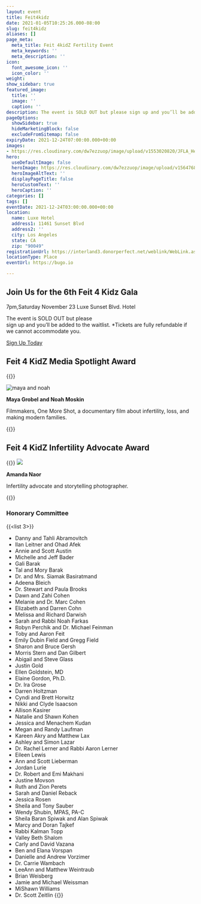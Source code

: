 ```yaml
---
layout: event
title: Feit4kidz
date: 2021-01-05T10:25:26.000-08:00
slug: feit4kidz
aliases: []
page_meta:
  meta_title: Feit 4kidZ Fertility Event
  meta_keywords: ''
  meta_description: ''
icon:
  font_awesome_icon: ''
  icon_color: ''
weight: 
show_sidebar: true
featured_image:
  title: ''
  image: ''
  caption: ''
description: The event is SOLD OUT but please sign up and you’ll be added to the waitlist.
pageOptions:
  showSidebar: true
  hideMarketingBlock: false
  excludeFromSitemap: false
expiryDate: 2021-12-24T07:00:00.000+00:00
images:
- https://res.cloudinary.com/dw7ezzuop/image/upload/v1553020820/JFLA_Header28.jpg
hero:
  useDefaultImage: false
  heroImage: https://res.cloudinary.com/dw7ezzuop/image/upload/v1564768250/feit-slide-tile-background2_jm8bgh.png
  heroImageAltText: ''
  displayPageTitle: false
  heroCustomText: ''
  heroCaption: ''
categories: []
tags: []
eventDate: 2021-12-24T03:00:00.000+00:00
location:
  name: Luxe Hotel
  address1: 11461 Sunset Blvd
  address2: ''
  city: Los Angeles
  state: CA
  zip: "90049"
registrationUrl: https://interland3.donorperfect.net/weblink/WebLink.aspx?name=E9816&id=51&FromAdminLink=true
locationType: Place
eventUrl: https://bugo.io

---
```

## Join Us for the 6th Feit 4 Kidz Gala

7pm,Saturday November 23 
Luxe Sunset Blvd. Hotel

The event is SOLD OUT but please<br/> sign up and you’ll be added to the waitlist. *Tickets are fully refundable if we cannot accommodate you.

<a class="mx-auto btn btn-blue" href="https://interland3.donorperfect.net/weblink/WebLink.aspx?name=E9816&id=51&FromAdminLink=true" target="_blank">Sign Up Today</a>

## Feit 4 KidZ Media Spotlight Award

{{<image-large>}}

![maya and noah](https://res.cloudinary.com/dw7ezzuop/image/upload/v1565805021/maya-and-noah_u1fs7p.jpg)

**Maya Grobel and Noah Moskin**

Filmmakers, One More Shot, a documentary film about infertility, loss, and making modern families.

{{</image-large>}}

## Feit 4 KidZ Infertility Advocate Award

{{<image-large>}}
![](https://res.cloudinary.com/dw7ezzuop/image/upload/v1565985343/amanda-naor-posing-with-flowers_hy1cmf.jpg)

**Amanda Naor**

Infertility advocate and storytelling photographer.

{{</image-large>}}

### Honorary Committee
{{<list 3>}}
* Danny and Tahli Abramovitch
* Ilan Leitner and Ohad Afek
* Annie and Scott Austin
* Michelle and Jeff Bader
* Gali Barak
* Tal and Mory Barak
* Dr. and Mrs. Siamak Basiratmand
* Adeena Bleich
* Dr. Stewart and Paula Brooks
* Dawn and Zahi Cohen
* Melanie and Dr. Marc Cohen
* Elizabeth and Darren Cohn
* Melissa and Richard Darwish
* Sarah and Rabbi Noah Farkas
* Robyn Perchik and Dr. Michael Feinman
* Toby and Aaron Feit
* Emily Dubin Field and Gregg Field
* Sharon and Bruce Gersh
* Morris Stern and Dan Gilbert
* Abigail and Steve Glass
* Justin Gold
* Ellen Goldstein, MD
* Elaine Gordon, Ph.D.
* Dr. Ira Grose
* Darren Holtzman
* Cyndi and Brett Horwitz
* Nikki and Clyde Isaacson
* Allison Kasirer
* Natalie and Shawn Kohen
* Jessica and Menachem Kudan
* Megan and Randy Laufman
* Kareen Akry and Matthew Lax
* Ashley and Simon Lazar
* Dr. Rachel Lerner and Rabbi Aaron Lerner
* Eileen Lewis
* Ann and Scott Lieberman
* Jordan Lurie
* Dr. Robert and Emi Makhani
* Justine Movson
* Ruth and Zion Perets
* Sarah and Daniel Reback
* Jessica Rosen
* Sheila and Tony Sauber
* Wendy Shubin, MPAS, PA-C
* Sheila Baran Spiwak and Alan Spiwak
* Marcy and Doran Tajkef
* Rabbi Kalman Topp
* Valley Beth Shalom
* Carly and David Vazana
* Ben and Elana Vorspan
* Danielle and Andrew Vorzimer
* Dr. Carrie Wambach
* LeeAnn and Matthew Weintraub
* Brian Weisberg
* Jamie and Michael Weissman
* MiShawn Williams
* Dr. Scott Zeitlin
  {{</list>}}
